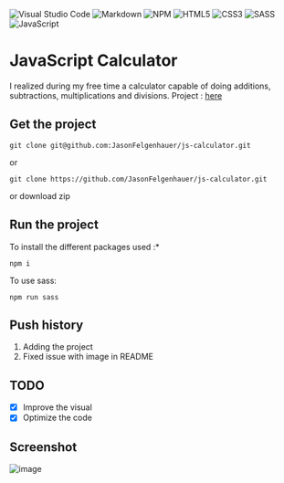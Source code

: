 ![Visual Studio Code](https://img.shields.io/badge/Visual%20Studio%20Code-0078d7.svg?style=for-the-badge&logo=visual-studio-code&logoColor=white) ![Markdown](https://img.shields.io/badge/markdown-%23000000.svg?style=for-the-badge&logo=markdown&logoColor=white) ![NPM](https://img.shields.io/badge/NPM-%23000000.svg?style=for-the-badge&logo=npm&logoColor=white) ![HTML5](https://img.shields.io/badge/html5-%23E34F26.svg?style=for-the-badge&logo=html5&logoColor=white) ![CSS3](https://img.shields.io/badge/css3-%231572B6.svg?style=for-the-badge&logo=css3&logoColor=white) ![SASS](https://img.shields.io/badge/SASS-hotpink.svg?style=for-the-badge&logo=SASS&logoColor=white) ![JavaScript](https://img.shields.io/badge/javascript-%23323330.svg?style=for-the-badge&logo=javascript&logoColor=%23F7DF1E)

# JavaScript Calculator

I realized during my free time a calculator capable of doing additions, subtractions, multiplications and divisions.
Project : [here](http://calculator.jason-fel.be)

## Get the project

```
git clone git@github.com:JasonFelgenhauer/js-calculator.git
```

or

```
git clone https://github.com/JasonFelgenhauer/js-calculator.git
```

or download zip

## Run the project

To install the different packages used :\*

```
npm i
```

To use sass:

```
npm run sass
```

## Push history

1. Adding the project
2. Fixed issue with image in README

## TODO

-   [x] Improve the visual
-   [x] Optimize the code

## Screenshot

![image](http://pics.jason-fel.be/uploads/1649248120image_2022-04-06_142839.png)
